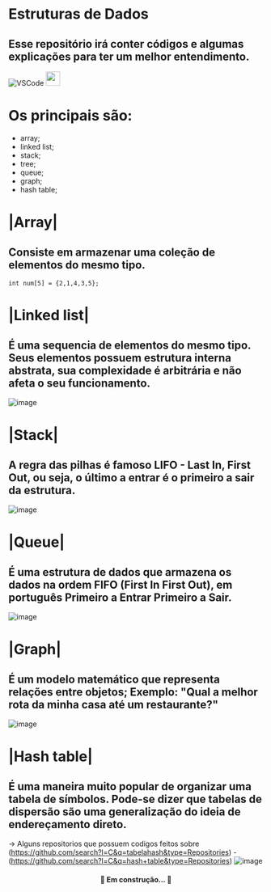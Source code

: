 # Estruturas de Dados
## Esse repositório irá conter códigos e algumas explicações para ter um melhor entendimento.

![VSCode](https://img.shields.io/badge/-VSCode-007ACC?style=flat-square&logo=visual-studio-code&logoColor=white)
<img height="28" src="https://img.icons8.com/color/48/000000/c-programming.png"/>

# Os principais são:
 * array;
 * linked list;
 * stack;
 * tree;
 * queue;
 * graph;
 * hash table;

# |Array|
## Consiste em armazenar uma coleção de elementos do mesmo tipo.
  ``` 
  int num[5] = {2,1,4,3,5};
  ```
  
# |Linked list|
## É uma sequencia de elementos do mesmo tipo. Seus elementos possuem estrutura interna abstrata, sua complexidade é arbitrária e não afeta o seu funcionamento.
![image](https://user-images.githubusercontent.com/60969430/136022940-5ccdc5e3-e3d6-48ba-aea2-b9f201e0b76c.png)

# |Stack|
## A regra das pilhas é famoso LIFO - Last In, First Out, ou seja, o último a entrar é o primeiro a sair da estrutura.
![image](https://user-images.githubusercontent.com/60969430/136030794-1172e01e-72e6-4761-9695-3b0086683f32.png)

# |Queue|
## É uma estrutura de dados que armazena os dados na ordem FIFO (First In First Out), em português Primeiro a Entrar Primeiro a Sair.
![image](https://user-images.githubusercontent.com/60969430/136251932-469e35f1-e765-49a5-995b-1364c6cade12.png)

# |Graph|
## É um modelo matemático que representa relações entre objetos; Exemplo: "Qual a melhor rota da minha casa até um restaurante?"
![image](https://user-images.githubusercontent.com/60969430/136384001-c70ebafc-70b4-4789-92a0-ddb0e8904258.png)

# |Hash table|
## É uma maneira muito popular de organizar uma tabela de símbolos. Pode-se dizer que tabelas de dispersão são uma generalização do ideia de endereçamento direto.
-> Alguns repositorios que possuem codigos feitos sobre (https://github.com/search?l=C&q=tabelahash&type=Repositories) - (https://github.com/search?l=C&q=hash+table&type=Repositories)
![image](https://user-images.githubusercontent.com/60969430/136387564-48b20657-b4a4-493b-a396-482737447321.png)


<h4 align="center"> 
	 🚀 Em construção...  🚧
</h4>
